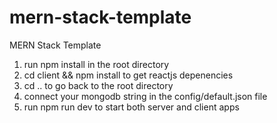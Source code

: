# mern-stack-template
MERN Stack Template

1. run npm install in the root directory
2. cd client && npm install to get reactjs depenencies
3. cd .. to go back to the root directory
4. connect your mongodb string in the config/default.json file
5. run npm run dev to start both server and client apps
